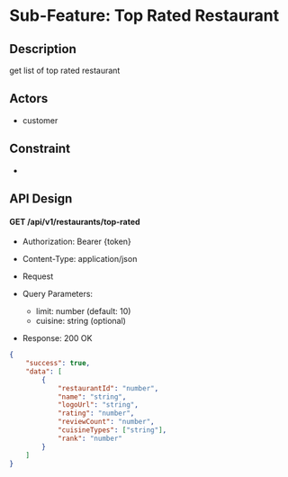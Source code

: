 # Sub-Feature: Top Rated Restaurant

## Description

get list of top rated restaurant

## Actors

- customer

## Constraint

-

## API Design

#### GET /api/v1/restaurants/top-rated

- Authorization: Bearer {token}

- Content-Type: application/json
- Request
- Query Parameters:

  - limit: number (default: 10)
  - cuisine: string (optional)
  <!-- - location: string (optional) -->

- Response: 200 OK

```json
{
	"success": true,
	"data": [
		{
			"restaurantId": "number",
			"name": "string",
			"logoUrl": "string",
			"rating": "number",
			"reviewCount": "number",
			"cuisineTypes": ["string"],
			"rank": "number"
		}
	]
}
```
